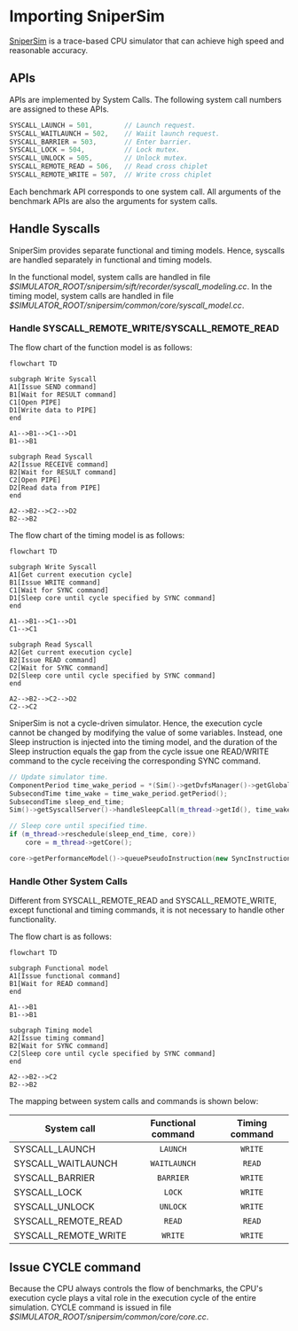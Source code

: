 
# Importing SniperSim

[SniperSim](http://snipersim.org//w/The_Sniper_Multi-Core_Simulator) is a trace-based CPU simulator that can achieve high speed and reasonable accuracy.

## APIs

APIs are implemented by System Calls. The following system call numbers are assigned to these APIs.

```c++
SYSCALL_LAUNCH = 501,        // Launch request.
SYSCALL_WAITLAUNCH = 502,    // Waiit launch request.
SYSCALL_BARRIER = 503,       // Enter barrier.
SYSCALL_LOCK = 504,          // Lock mutex.
SYSCALL_UNLOCK = 505,        // Unlock mutex.
SYSCALL_REMOTE_READ = 506,   // Read cross chiplet
SYSCALL_REMOTE_WRITE = 507,  // Write cross chiplet
```

Each benchmark API corresponds to one system call. All arguments of the benchmark APIs are also the arguments for system calls.

## Handle Syscalls

SniperSim provides separate functional and timing models. Hence, syscalls are handled separately in functional and timing models.

In the functional model, system calls are handled in file *$SIMULATOR_ROOT/snipersim/sift/recorder/syscall_modeling.cc*. In the timing model, system calls are handled in file *\$SIMULATOR_ROOT/snipersim/common/core/syscall_model.cc*.

### Handle SYSCALL_REMOTE_WRITE/SYSCALL_REMOTE_READ

The flow chart of the function model is as follows:

```mermaid
flowchart TD

subgraph Write Syscall
A1[Issue SEND command]
B1[Wait for RESULT command]
C1[Open PIPE]
D1[Write data to PIPE]
end

A1-->B1-->C1-->D1
B1-->B1

subgraph Read Syscall
A2[Issue RECEIVE command]
B2[Wait for RESULT command]
C2[Open PIPE]
D2[Read data from PIPE]
end

A2-->B2-->C2-->D2
B2-->B2
```

The flow chart of the timing model is as follows:

```mermaid
flowchart TD

subgraph Write Syscall
A1[Get current execution cycle]
B1[Issue WRITE command]
C1[Wait for SYNC command]
D1[Sleep core until cycle specified by SYNC command]
end

A1-->B1-->C1-->D1
C1-->C1

subgraph Read Syscall
A2[Get current execution cycle]
B2[Issue READ command]
C2[Wait for SYNC command]
D2[Sleep core until cycle specified by SYNC command]
end

A2-->B2-->C2-->D2
C2-->C2
```

SniperSim is not a cycle-driven simulator. Hence, the execution cycle cannot be changed by modifying the value of some variables. Instead, one Sleep instruction is injected into the timing model, and the duration of the Sleep instruction equals the gap from the cycle issue one READ/WRITE command to the cycle receiving the corresponding SYNC command.

```c++
// Update simulator time.
ComponentPeriod time_wake_period = *(Sim()->getDvfsManager()->getGlobalDomain()) * end_time;
SubsecondTime time_wake = time_wake_period.getPeriod();
SubsecondTime sleep_end_time;
Sim()->getSyscallServer()->handleSleepCall(m_thread->getId(), time_wake, start_time, sleep_end_time);

// Sleep core until specified time.
if (m_thread->reschedule(sleep_end_time, core))
    core = m_thread->getCore();

core->getPerformanceModel()->queuePseudoInstruction(new SyncInstruction(sleep_end_time, SyncInstruction::SLEEP));
```

### Handle Other System Calls

Different from SYSCALL_REMOTE_READ and SYSCALL_REMOTE_WRITE, except functional and timing commands, it is not necessary to handle other functionality.

The flow chart is as follows:

```mermaid
flowchart TD

subgraph Functional model
A1[Issue functional command]
B1[Wait for READ command]
end

A1-->B1
B1-->B1

subgraph Timing model
A2[Issue timing command]
B2[Wait for SYNC command]
C2[Sleep core until cycle specified by SYNC command]
end

A2-->B2-->C2
B2-->B2
```

The mapping between system calls and commands is shown below:

| System call          | Functional command | Timing command |
| -------------------- | :----------------: | :------------: |
| SYSCALL_LAUNCH       | `LAUNCH`           | `WRITE`        |
| SYSCALL_WAITLAUNCH   | `WAITLAUNCH`       | `READ`         |
| SYSCALL_BARRIER      | `BARRIER`          | `WRITE`        |
| SYSCALL_LOCK         | `LOCK`             | `WRITE`        |
| SYSCALL_UNLOCK       | `UNLOCK`           | `WRITE`        |
| SYSCALL_REMOTE_READ  | `READ`             | `READ`         |
| SYSCALL_REMOTE_WRITE | `WRITE`            | `WRITE`        |

## Issue CYCLE command

Because the CPU always controls the flow of benchmarks, the CPU's execution cycle plays a vital role in the execution cycle of the entire simulation. CYCLE command is issued in file *$SIMULATOR_ROOT/snipersim/common/core/core.cc*.

